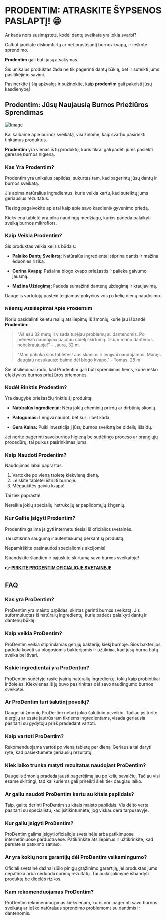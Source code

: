 # PRODENTIM: ATRASKITE ŠYPSENOS PASLAPTĮ! 😁

Ar kada nors susimąstėte, kodėl dantų sveikata yra tokia svarbi? 

Galbūt jaučiate diskomfortą ar net prastėjantį burnos kvapą, ir ieškote sprendimo. 

**Prodentim** gali būti jūsų atsakymas. 

Šis unikalus produktas žada ne tik pagerinti dantų būklę, bet ir suteikti jums pasitikėjimo savimi. 

Pasinerkite į šią apžvalgą ir sužinokite, kaip **prodentim** gali pakeisti jūsų kasdienybę!

## Prodentim: Jūsų Naujausią Burnos Priežiūros Sprendimas

[![Image](https://prodentim-shop.com/assets/images/prodentim-supplement.webp)](https://gchaffi.com/lw7Jefiy)

Kai kalbame apie burnos sveikatą, visi žinome, kaip svarbu pasirinkti tinkamus produktus. 

**Prodentim** yra vienas iš tų produktų, kuris tikrai gali padėti jums pasiekti geresnę burnos higieną.

### Kas Yra Prodentim?

Prodentim yra unikalus papildas, sukurtas tam, kad pagerintų jūsų dantų ir burnos sveikatą. 

Jis apima natūralius ingredientus, kurie veikia kartu, kad suteiktų jums geriausius rezultatus.

Tiesiog pagalvokite apie tai kaip apie savo kasdienio gyvenimo priedą. 

Kiekviena tabletė yra pilna naudingų medžiagų, kurios padeda palaikyti sveiką burnos mikroflorą.

### Kaip Veikia Prodentim?

Šis produktas veikia keliais būdais:

- **Palaiko Dantų Sveikatą:** Natūralūs ingredientai stiprina dantis ir mažina ėduonies riziką.
  
- **Gerina Kvapą:** Pašalina blogo kvapo priežastis ir palieka gaivumo jausmą.
  
- **Mažina Uždegimą:** Padeda sumažinti dantenų uždegimą ir kraujavimą.
  
Daugelis vartotojų pastebi teigiamus pokyčius vos po kelių dienų naudojimo.

### Klientų Atsiliepimai Apie Prodentim

Noriu pasidalinti keletu realių atsiliepimų iš žmonių, kurie jau išbandė **Prodentim**:

> "Aš esu 32 metų ir visada turėjau problemų su dantenomis. Po mėnesio naudojimo pajutau didelį skirtumą. Dabar mano dantenos nebekraujuoja!" – Laura, 32 m.

> "Man patinka šios tabletės! Jos skanios ir lengvai naudojamos. Manęs daugiau nesukausto baimė dėl blogo kvapo." – Tomas, 28 m.

Šie atsiliepimai rodo, kad Prodentim gali būti sprendimas tiems, kurie ieško efektyvios burnos priežiūros priemonės.

### Kodėl Rinktis Prodentim?

Yra daugybė priežasčių rinktis šį produktą:

- **Natūralūs Ingredientai:** Nėra jokių cheminių priedų ar dirbtinių skonių.
  
- **Patogumas:** Lengva naudoti bet kur ir bet kada.
  
- **Gera Kaina:** Puiki investicija į jūsų burnos sveikatą be didelių išlaidų.

Jei norite pagerinti savo burnos higieną be sudėtingo proceso ar brangiųjų procedūrų, tai puikus pasirinkimas jums.

### Kaip Naudoti Prodentim?

Naudojimas labai paprastas:

1. Vartokite po vieną tabletę kiekvieną dieną.
2. Leiskite tabletei ištirpti burnoje.
3. Mėgaukitės gaiviu kvapu!

Tai tiek paprasta! 

Nereikia jokių specialių instrukcijų ar papildomųjų žingsnių.

### Kur Galite Įsigyti Prodentim?

Prodentim galima įsigyti internetu tiesiai iš oficialios svetainės. 

Tai užtikrina saugumą ir autentiškumą perkant šį produktą. 

Nepamirškite pasinaudoti specialiomis akcijomis!

Išbandykite šiandien ir pajuskite skirtumą savo burnos sveikatoje!



**👉 [PIRKITE PRODENTIM OFICIALIOJE SVETAINĖJE](https://gchaffi.com/lw7Jefiy)**

## FAQ

### Kas yra ProDentim?

ProDentim yra maisto papildas, skirtas gerinti burnos sveikatą. Jis suformuluotas iš natūralių ingredientų, kurie padeda palaikyti dantų ir dantenų būklę.

### Kaip veikia ProDentim?

ProDentim veikia stiprindamas gerųjų bakterijų kiekį burnoje. Šios bakterijos padeda kovoti su blogosiomis bakterijomis ir užtikrina, kad jūsų burna būtų sveika bei švari.

### Kokie ingredientai yra ProDentim?

ProDentim sudėtyje rasite įvairių natūralių ingredientų, tokių kaip probiotikai ir žolelės. Kiekvienas iš jų buvo pasirinktas dėl savo naudingumo burnos sveikatai.

### Ar ProDentim turi šalutinį poveikį?

Daugeliui žmonių ProDentim neturi jokio šalutinio poveikio. Tačiau jei turite alergijų ar esate jautrūs tam tikriems ingredientams, visada geriausia pasitarti su gydytoju prieš pradedant vartoti.

### Kaip vartoti ProDentim?

Rekomenduojama vartoti po vieną tabletę per dieną. Geriausia tai daryti ryte, kad pasiektumėte geriausių rezultatų.

### Kiek laiko trunka matyti rezultatus naudojant ProDentim?

Daugelis žmonių pradeda jausti pagerėjimą jau po kelių savaičių. Tačiau visi esame skirtingi, tad kai kuriems gali prireikti šiek tiek daugiau laiko.

### Ar galiu naudoti ProDentim kartu su kitais papildais?

Taip, galite derinti ProDentim su kitais maisto papildais. Vis dėlto verta pasitarti su specialistu, kad įsitikintumėte, jog viskas dera tarpusavyje.

### Kur galiu įsigyti ProDentim?

ProDentim galima įsigyti oficialioje svetainėje arba patikimuose internetiniuose parduotuvėse. Patikrinkite atsiliepimus ir užtikrinkite, kad perkate iš patikimo šaltinio.

### Ar yra kokių nors garantijų dėl ProDentim veiksmingumo?

Oficiali svetainė dažnai siūlo pinigų grąžinimo garantiją, jei produktas jums nepatinka arba neduoda norimų rezultatų. Tai puiki galimybė išbandyti produktą be didelės rizikos.

### Kam rekomenduojamas ProDentim?

ProDentim rekomenduojamas kiekvienam, kuris nori pagerinti savo burnos sveikatą ar ieško natūralaus sprendimo problemoms su dantimis ir dantenomis.